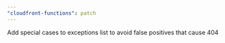 ```yaml
---
"cloudfront-functions": patch
---
```


Add special cases to exceptions list to avoid false positives that cause 404

